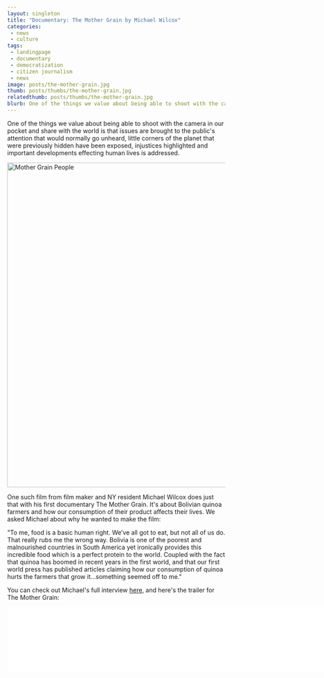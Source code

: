 ```yaml
---
layout: singleton
title: "Documentary: The Mother Grain by Michael Wilcox"
categories:
 - news
 - culture
tags:
 - landingpage
 - documentary
 - democratization
 - citizen journalism
 - news
image: posts/the-mother-grain.jpg
thumb: posts/thumbs/the-mother-grain.jpg
relatedthumb: posts/thumbs/the-mother-grain.jpg
blurb: One of the things we value about being able to shoot with the camera in our pocket and share with the world is that issues are brought to the public's attention that would normally go unheard.
---
```


One of the things we value about being able to shoot with the camera in our pocket and share with the world is that issues are brought to the public's attention that would normally go unheard, little corners of the planet that were previously hidden have been exposed, injustices highlighted and important developments effecting human lives is addressed.

<img align="center" class="img-responsive" src="{{ 'posts/mother-grain-people.jpg' | asset_path }}" width="750" alt="Mother Grain People">

One such film from film maker and NY resident Michael Wilcox does just that with his first documentary The Mother Grain. It's about Bolivian quinoa farmers and how our consumption of their product affects their lives. We asked Michael about why he wanted to make the film:

"To me, food is a basic human right. We’ve all got to eat, but not all of us do. That really rubs me the wrong way. Bolivia is one of the poorest and malnourished countries in South America yet ironically provides this incredible food which is a perfect protein to the world. Coupled with the fact that quinoa has boomed in recent years in the first world, and that our first world press has published articles claiming how our consumption of quinoa hurts the farmers that grow it…something seemed off to me."

You can check out Michael's full interview <a href="/Interview-with-Michael-Wilcox.html">here</a>, and here's the trailer for The Mother Grain:

<iframe class="youtube" src="//player.vimeo.com/video/102482641?title=0&amp;byline=0&amp;portrait=0&amp;color=181657" width="750" frameborder="0" webkitallowfullscreen mozallowfullscreen allowfullscreen></iframe>